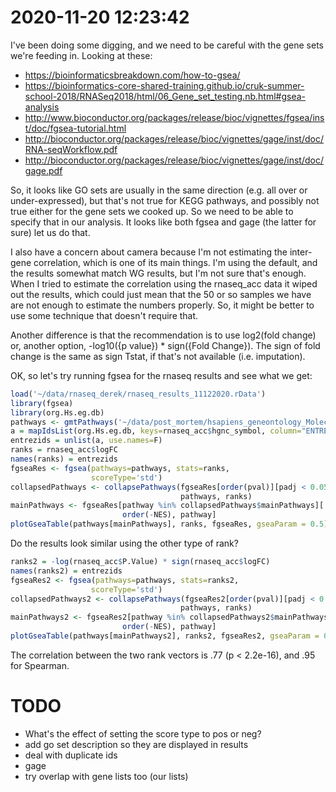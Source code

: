 # 2020-11-20 12:23:42

I've been doing some digging, and we need to be careful with the gene sets we're
feeding in. Looking at these:

* https://bioinformaticsbreakdown.com/how-to-gsea/
* https://bioinformatics-core-shared-training.github.io/cruk-summer-school-2018/RNASeq2018/html/06_Gene_set_testing.nb.html#gsea-analysis
* http://www.bioconductor.org/packages/release/bioc/vignettes/fgsea/inst/doc/fgsea-tutorial.html
* http://bioconductor.org/packages/release/bioc/vignettes/gage/inst/doc/RNA-seqWorkflow.pdf
* http://bioconductor.org/packages/release/bioc/vignettes/gage/inst/doc/gage.pdf

So, it looks like GO sets are usually in the same direction (e.g. all over or
under-expressed), but that's not true for KEGG pathways, and possibly not true
either for the gene sets we cooked up. So we need to be able to specify that in
our analysis. It looks like both fgsea and gage (the latter for sure) let us do
that. 

I also have a concern about camera because I'm not estimating the inter-gene
correlation, which is one of its main things. I'm using the default, and the
results somewhat match WG results, but I'm not sure that's enough. When I tried
to estimate the correlation using the rnaseq_acc data it wiped out the results,
which could just mean that the 50 or so samples we have are not enough to
estimate the numbers properly. So, it might be better to use some technique that
doesn't require that.

Another difference is that the recommendation is to use log2(fold change) or,
another option, -log10({p value}) * sign({Fold Change}). The sign of fold change
is the same as sign Tstat, if that's not available (i.e. imputation).

OK, so let's try running fgsea for the rnaseq results and see what we get:

```r
load('~/data/rnaseq_derek/rnaseq_results_11122020.rData')
library(fgsea)
library(org.Hs.eg.db)
pathways <- gmtPathways('~/data/post_mortem/hsapiens_geneontology_Molecular_Function_entrezgene.gmt')
a = mapIdsList(org.Hs.eg.db, keys=rnaseq_acc$hgnc_symbol, column="ENTREZID", keytype="SYMBOL")
entrezids = unlist(a, use.names=F)
ranks = rnaseq_acc$logFC
names(ranks) = entrezids
fgseaRes <- fgsea(pathways=pathways, stats=ranks,
                  scoreType='std')
collapsedPathways <- collapsePathways(fgseaRes[order(pval)][padj < 0.05], 
                                      pathways, ranks)
mainPathways <- fgseaRes[pathway %in% collapsedPathways$mainPathways][
                         order(-NES), pathway]
plotGseaTable(pathways[mainPathways], ranks, fgseaRes, gseaParam = 0.5)
```

Do the results look similar using the other type of rank?

```r
ranks2 = -log(rnaseq_acc$P.Value) * sign(rnaseq_acc$logFC)
names(ranks2) = entrezids
fgseaRes2 <- fgsea(pathways=pathways, stats=ranks2,
                  scoreType='std')
collapsedPathways2 <- collapsePathways(fgseaRes2[order(pval)][padj < 0.05], 
                                      pathways, ranks)
mainPathways2 <- fgseaRes2[pathway %in% collapsedPathways2$mainPathways][
                         order(-NES), pathway]
plotGseaTable(pathways[mainPathways2], ranks2, fgseaRes2, gseaParam = 0.5)
```

The correlation between the two rank vectors is .77 (p < 2.2e-16), and .95 for
Spearman. 


# TODO
 * What's the effect of setting the score type to pos or neg?
 * add go set description so they are displayed in results
 * deal with duplicate ids
 * gage
 * try overlap with gene lists too (our lists)